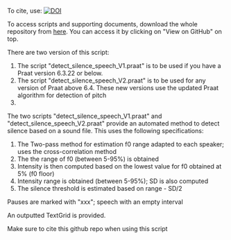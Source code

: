 To cite, use: [![DOI](https://zenodo.org/badge/515152882.svg)](https://zenodo.org/badge/latestdoi/515152882)

To access scripts and supporting documents, download the whole repository from [here](https://github.com/JalalAl-Tamimi/Praat-Silence-Detection). You can access it by clicking on "View on GitHub" on top.

There are two version of this script:

1) The script "detect_silence_speech_V1.praat" is to be used if you have a Praat version 6.3.22 or below.
2) The script "detect_silence_speech_V2.praat" is to be used for any version of Praat above 6.4. These new versions use the updated Praat algorithm for detection of pitch
3) 
The two scripts "detect_silence_speech_V1.praat" and "detect_silence_speech_V2.praat" provide an automated method to detect silence based on a sound file. 
This uses the following specifications:
1. The Two-pass method for estimation f0 range adapted to each speaker; uses the cross-correlation method
2. The the range of f0 (between 5-95%) is obtained
3. Intensity is then computed based on the lowest value for f0 obtained at 5% (f0 floor)
4. Intensity range is obtained (between 5-95%); SD is also computed
5. The silence threshold is estimated based on range - SD/2

Pauses are marked with "xxx"; speech with an empty interval

An outputted TextGrid is provided.

Make sure to cite this github repo when using this script

